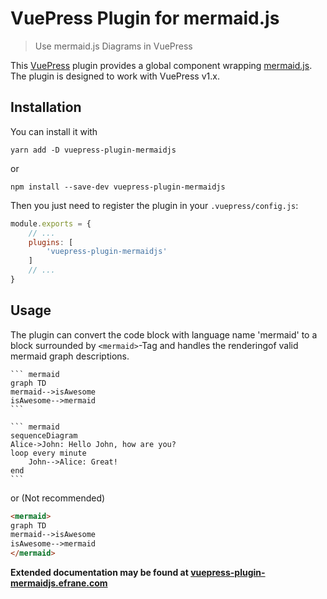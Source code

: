 # VuePress Plugin for mermaid.js

> Use mermaid.js Diagrams in VuePress

This [VuePress][1] plugin provides a global component wrapping [mermaid.js][2].
The plugin is designed to work with VuePress v1.x.

## Installation

You can install it with

``` shell
yarn add -D vuepress-plugin-mermaidjs
```

or

``` shell
npm install --save-dev vuepress-plugin-mermaidjs
```

Then you just need to register the plugin in your `.vuepress/config.js`:

``` js
module.exports = {
    // ...
    plugins: [
        'vuepress-plugin-mermaidjs'
    ]
    // ...
}
```

## Usage

The plugin can convert the code block with language name 'mermaid' to a block surrounded by `<mermaid>`-Tag
and handles the renderingof valid mermaid graph descriptions.

    ``` mermaid
    graph TD
    mermaid-->isAwesome
    isAwesome-->mermaid
    ```

    ``` mermaid
    sequenceDiagram
    Alice->John: Hello John, how are you?
    loop every minute
        John-->Alice: Great!
    end
    ```

or (Not recommended)

``` markdown
<mermaid>
graph TD
mermaid-->isAwesome
isAwesome-->mermaid
</mermaid>

```

**Extended documentation may be found at [vuepress-plugin-mermaidjs.efrane.com](https://vuepress-plugin-mermaidjs.efrane.com)**

[1]: https://vuepress.vuejs.org
[2]: https://mermaidjs.github.io
